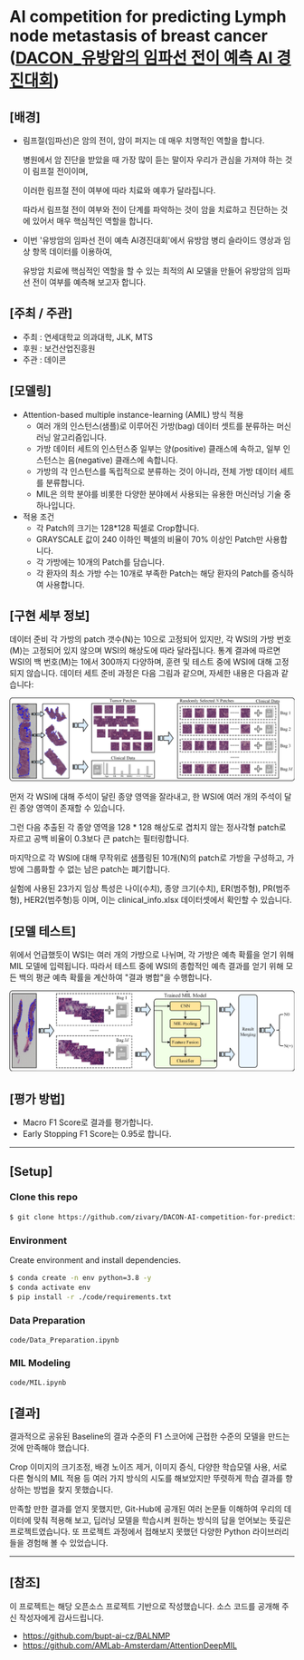 # AI competition for predicting Lymph node metastasis of breast cancer ([DACON_유방암의 임파선 전이 예측 AI 경진대회](https://dacon.io/competitions/official/236011/overview/description))

## [배경]

- 림프절(임파선)은 암의 전이, 암이 퍼지는 데 매우 치명적인 역할을 합니다.

  병원에서 암 진단을 받았을 때 가장 많이 듣는 말이자 우리가 관심을 가져야 하는 것이 림프절 전이이며, 

  이러한 림프절 전이 여부에 따라 치료와 예후가 달라집니다.

  따라서 림프절 전이 여부와 전이 단계를 파악하는 것이 암을 치료하고 진단하는 것에 있어서 매우 핵심적인 역할을 합니다.

- 이번 '유방암의 임파선 전이 예측 AI경진대회'에서 유방암 병리 슬라이드 영상과 임상 항목 데이터를 이용하여,

  유방암 치료에 핵심적인 역할을 할 수 있는 최적의 AI 모델을 만들어 유방암의 임파선 전이 여부를 예측해 보고자 합니다.

## [주최 / 주관]

- 주최 : 연세대학교 의과대학, JLK, MTS
- 후원 : 보건산업진흥원
- 주관 : 데이콘

## [모델링]

- Attention-based multiple instance-learning (AMIL) 방식 적용
  - 여러 개의 인스턴스(샘플)로 이루어진 가방(bag) 데이터 셋트를 분류하는 머신러닝 알고리즘입니다.
  - 가방 데이터 세트의 인스턴스중 일부는 양(positive) 클래스에 속하고, 일부 인스턴스는 음(negative) 클래스에 속합니다.
  - 가방의 각 인스턴스를 독립적으로 분류하는 것이 아니라, 전체 가방 데이터 세트를 분류합니다.
  - MIL은 의학 분야를 비롯한 다양한 분야에서 사용되는 유용한 머신러닝 기술 중 하나입니다.
- 적용 조건
  - 각 Patch의 크기는 128*128 픽셀로 Crop합니다.
  - GRAYSCALE 값이 240 이하인 펙셀의 비율이 70% 이상인 Patch만 사용합니다.
  - 각 가방에는 10개의 Patch를 담습니다.
  - 각 환자의 최소 가방 수는 10개로 부족한 Patch는 해당 환자의 Patch를 증식하여 사용합니다.

## [구현 세부 정보]
데이터 준비
각 가방의 patch 갯수(N)는 10으로 고정되어 있지만, 각 WSI의 가방 번호(M)는 고정되어 있지 않으며 WSI의 해상도에 따라 달라집니다. 통계 결과에 따르면 WSI의 백 번호(M)는 1에서 300까지 다양하며, 훈련 및 테스트 중에 WSI에 대해 고정되지 않습니다. 데이터 세트 준비 과정은 다음 그림과 같으며, 자세한 내용은 다음과 같습니다:
<div align="center">
    <img src="imgs/a.png" alt="c"/>
</div>

먼저 각 WSI에 대해 주석이 달린 종양 영역을 잘라내고, 한 WSI에 여러 개의 주석이 달린 종양 영역이 존재할 수 있습니다.

그런 다음 추출된 각 종양 영역을 128 * 128 해상도로 겹치지 않는 정사각형 patch로 자르고 공백 비율이 0.3보다 큰 patch는 필터링합니다.

마지막으로 각 WSI에 대해 무작위로 샘플링된 10개(N)의 patch로 가방을 구성하고, 가방에 그룹화할 수 없는 남은 patch는 폐기합니다.

실험에 사용된 23가지 임상 특성은 나이(수치), 종양 크기(수치), ER(범주형), PR(범주형), HER2(범주형)등 이며, 이는 clinical_info.xlsx 데이터셋에서 확인할 수 있습니다.

## [모델 테스트]

위에서 언급했듯이 WSI는 여러 개의 가방으로 나뉘며, 각 가방은 예측 확률을 얻기 위해 MIL 모델에 입력됩니다. 따라서 테스트 중에 WSI의 종합적인 예측 결과를 얻기 위해 모든 백의 평균 예측 확률을 계산하여 "결과 병합"을 수행합니다.
<div align="center">
    <img src="imgs/b.png" alt="c"/>
</div>


## [평가 방법]

- Macro F1 Score로 결과를 평가합니다.
- Early Stopping F1 Score는 0.95로 합니다. 

---

## [Setup]

### Clone this repo

```bash
$ git clone https://github.com/zivary/DACON-AI-competition-for-predicting-Lymph-node-metastasis-of-breast-cancer.git
```

### Environment

Create environment and install dependencies.

```bash
$ conda create -n env python=3.8 -y
$ conda activate env
$ pip install -r ./code/requirements.txt
```

### Data Preparation

```text
code/Data_Preparation.ipynb
```

### MIL Modeling

```text
code/MIL.ipynb
```

## [결과]

결과적으로 공유된 Baseline의 결과 수준의 F1 스코어에 근접한 수준의 모델을 만드는 것에 만족해야 했습니다.

Crop 이미지의 크기조정, 배경 노이즈 제거, 이미지 증식,  다양한 학습모델 사용, 서로 다른 형식의 MIL 적용 등 여러 가지 방식의 시도를 해보았지만 뚜렷하게 학습 결과를 향상하는 방법을 찾지 못했습니다.

만족할 만한 결과를 얻지 못했지만, Git-Hub에 공개된 여러 논문들 이해하여 우리의 데이터에 맞춰 적용해 보고, 딥러닝 모델을 학습시켜 원하는 방식의 답을 얻어보는 뜻깊은 프로젝트였습니다. 또 프로젝트 과정에서 접해보지 못했던 다양한 Python 라이브러리들을 경험해 볼 수 있었습니다. 

---

## [참조]
이 프로젝트는 해당 오픈소스 프로젝트 기반으로 작성했습니다. 소스 코드를 공개해 주신 작성자에게 감사드립니다.
- https://github.com/bupt-ai-cz/BALNMP
- https://github.com/AMLab-Amsterdam/AttentionDeepMIL
